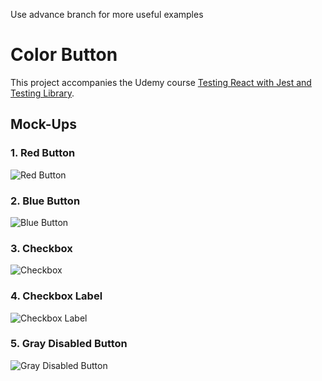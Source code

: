 Use advance branch for more useful examples

# Color Button

This project accompanies the Udemy course [Testing React with Jest and Testing Library](https://www.udemy.com/course/react-testing-library/).

## Mock-Ups

### 1. Red Button

![Red Button](https://github.com/bonnie/udemy-TESTING-LIBRARY/blob/master/finished-projects/color-button/mock-ups/1-red-button.png)

### 2. Blue Button

![Blue Button](https://github.com/bonnie/udemy-TESTING-LIBRARY/blob/master/finished-projects/color-button/mock-ups/2-blue-button.png)

### 3. Checkbox

![Checkbox](https://github.com/bonnie/udemy-TESTING-LIBRARY/blob/master/finished-projects/color-button/mock-ups/3-checkbox.png)

### 4. Checkbox Label

![Checkbox Label](https://github.com/bonnie/udemy-TESTING-LIBRARY/blob/master/finished-projects/color-button/mock-ups/4-checkbox-label.png)

### 5. Gray Disabled Button

![Gray Disabled Button](https://github.com/bonnie/udemy-TESTING-LIBRARY/blob/master/finished-projects/color-button/mock-ups/5-gray-disabled-button.png)
